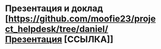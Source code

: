 # Презентация и доклад [https://github.com/moofie23/project_helpdesk/tree/daniel/Презентация [ССЫЛКА]]
